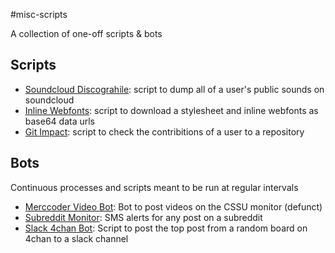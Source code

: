 #misc-scripts

A collection of one-off scripts & bots

## Scripts
 - [Soundcloud Discograhile](./script-soundcloud-dump):
    script to dump all of a user's public sounds on soundcloud
 - [Inline Webfonts](./script-inline-webfonts):
    script to download a stylesheet and inline webfonts as base64 data urls
 - [Git Impact](./script-git-impact):
    script to check the contribitions of a user to a repository

## Bots
Continuous processes and scripts meant to be run at regular
intervals
 - [Merccoder Video Bot](./bot-merccoder-video):
    Bot to post videos on the CSSU monitor (defunct)
 - [Subreddit Monitor](./bot-subreddit-monitor):
    SMS alerts for any post on a subreddit
 - [Slack 4chan Bot](./bot-slack-4chan):
    Script to post the top post from a random board on 4chan
    to a slack channel 

